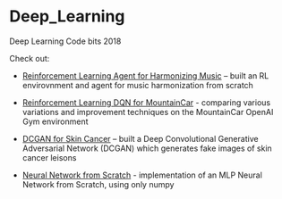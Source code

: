 # Deep_Learning
Deep Learning Code bits
2018

Check out:

-  [Reinforcement Learning Agent for Harmonizing Music](https://github.com/tomereldor/Deep_Learning/blob/master/RL_MUSIC%20%E2%80%93%20Reinforcement%20Learning%20Music%20Harmonization.ipynb) – built an RL envirovnment and agent for music harmonization from scratch

- [Reinforcement Learning DQN for MountainCar](https://github.com/tomereldor/Deep_Learning/blob/master/RL%20DQN%20Reinforcement%20Learning%20MountainCar.ipynb) - comparing various variations and improvement techniques on the MountainCar OpenAI Gym environment

- [DCGAN for Skin Cancer](https://github.com/tomereldor/Deep_Learning/blob/master/DCGAN%20SkinCancer%20Pytorch%20Tomer%20%E2%80%93%20CPU.ipynb) – built a Deep Convolutional Generative Adversarial Network (DCGAN) which generates fake images of skin cancer leisons

- [Neural Network from Scratch](https://github.com/tomereldor/Deep_Learning/blob/master/Neural%20Network%20from%20Scratch.ipynb)  - implementation of an MLP Neural Network from Scratch, using only numpy
